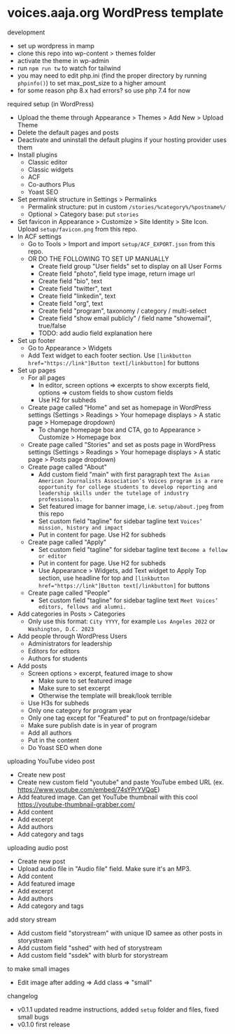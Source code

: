 # voices.aaja.org WordPress template

development
- set up wordpress in mamp
- clone this repo into wp-content > themes folder
- activate the theme in wp-admin
- run `npm run tw` to watch for tailwind
- you may need to edit php.ini (find the proper directory by running `phpinfo()`) to set max_post_size to a higher amount
- for some reason php 8.x had errors? so use php 7.4 for now

required setup (in WordPress)
- Upload the theme through Appearance > Themes > Add New > Upload Theme
- Delete the default pages and posts
- Deactivate and uninstall the default plugins if your hosting provider uses them
- Install plugins
    - Classic editor
    - Classic widgets
    - ACF
    - Co-authors Plus
    - Yoast SEO
- Set permalink structure in Settings > Permalinks
    - Permalink structure: put in custom `/stories/%category%/%postname%/`
    - Optional > Category base: put `stories`
- Set favicon in Appearance > Customize > Site Identity > Site Icon. Upload `setup/favicon.png` from this repo.
- In ACF settings
    - Go to Tools > Import and import `setup/ACF_EXPORT.json` from this repo.
    - OR DO THE FOLLOWING TO SET UP MANUALLY
        - Create field group "User fields" set to display on all User Forms
        - Create field "photo", field type image, return image url
        - Create field "bio", text
        - Create field "twitter", text
        - Create field "linkedin", text
        - Create field "org", text
        - Create field "program", taxonomy / category / multi-select
        - Create field "show email publicly" / field name "showemail", true/false
        - TODO: add audio field explanation here
- Set up footer
    - Go to Appearance > Widgets
    - Add Text widget to each footer section. Use `[linkbutton href="https://link"]Button text[/linkbutton]` for buttons
- Set up pages
    - For all pages
        - In editor, screen options => excerpts to show excerpts field, options => custom fields to show custom fields
        - Use H2 for subheds
    - Create page called "Home" and set as homepage in WordPress settings (Settings > Readings > Your homepage displays > A static page > Homepage dropdown)
        - To change homepage box and CTA, go to Appearance > Customize > Homepage box
    - Create page called "Stories" and set as posts page in WordPress settings (Settings > Readings > Your homepage displays > A static page > Posts page dropdown)
    - Create page called "About"
        - Add custom field "main" with first paragraph text `The Asian American Journalists Association’s Voices program is a rare opportunity for college students to develop reporting and leadership skills under the tutelage of industry professionals.`
        - Set featured image for banner image, i.e. `setup/about.jpeg` from this repo
        - Set custom field "tagline" for sidebar tagline text `Voices’ mission, history and impact`
        - Put in content for page. Use H2 for subheds
    - Create page called "Apply"
        - Set custom field "tagline" for sidebar tagline text `Become a fellow or editor`
        - Put in content for page. Use H2 for subheds
        - Use Appearance > Widgets, add Text widget to Apply Top section, use headline for top and `[linkbutton href="https://link"]Button text[/linkbutton]` for buttons
    - Create page called "People"
        - Set custom field "tagline" for sidebar tagline text `Meet Voices’ editors, fellows and alumni.`
- Add categories in Posts > Categories
    - Only use this format: `City YYYY`, for example `Los Angeles 2022` or `Washington, D.C. 2023`
- Add people through WordPress Users
    - Administrators for leadership
    - Editors for editors
    - Authors for students
- Add posts
    - Screen options > excerpt, featured image to show
        - Make sure to set featured image
        - Make sure to set excerpt
        - Otherwise the template will break/look terrible
    - Use H3s for subheds
    - Only one category for program year
    - Only one tag except for "Featured" to put on frontpage/sidebar
    - Make sure publish date is in year of program
    - Add all authors
    - Put in the content
    - Do Yoast SEO when done

uploading YouTube video post
- Create new post
- Create new custom field "youtube" and paste YouTube embed URL (ex. https://www.youtube.com/embed/74sYPrYVQqE)
- Add featured image. Can get YouTube thumbnail with this cool https://youtube-thumbnail-grabber.com/
- Add content
- Add excerpt
- Add authors
- Add category and tags

uploading audio post
- Create new post
- Upload audio file in "Audio file" field. Make sure it's an MP3.
- Add content
- Add featured image
- Add excerpt
- Add authors
- Add category and tags

add story stream
- Add custom field "storystream" with unique ID samee as other posts in storystream
- Add custom field "sshed" with hed of storystream
- Add custom field "ssdek" with blurb for storystream

to make small images
- Edit image after adding => Add class => "small"

changelog
- v0.1.1 updated readme instructions, added `setup` folder and files, fixed small bugs
- v0.1.0 first release